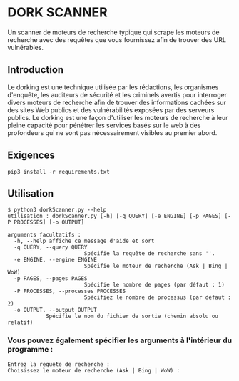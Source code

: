 # DORK SCANNER #

Un scanner de moteurs de recherche typique qui scrape les moteurs de recherche avec des requêtes que vous fournissez afin de trouver des URL vulnérables.


## Introduction ##

Le dorking est une technique utilisée par les rédactions, les organismes d'enquête, les auditeurs de sécurité et les criminels avertis pour interroger divers moteurs de recherche afin de trouver des informations cachées sur des sites Web publics et des vulnérabilités exposées par des serveurs publics. Le dorking est une façon d'utiliser les moteurs de recherche à leur pleine capacité pour pénétrer les services basés sur le web à des profondeurs qui ne sont pas nécessairement visibles au premier abord.

## Exigences ##

```
pip3 install -r requirements.txt
```

## Utilisation ##

```
$ python3 dorkScanner.py --help
utilisation : dorkScanner.py [-h] [-q QUERY] [-e ENGINE] [-p PAGES] [-P PROCESSES] [-o OUTPUT]

arguments facultatifs :
  -h, --help affiche ce message d'aide et sort
  -q QUERY, --query QUERY
                        Spécifie la requête de recherche sans ''.
  -e ENGINE, --engine ENGINE
                        Spécifie le moteur de recherche (Ask | Bing | WoW)
  -p PAGES, --pages PAGES
                        Spécifie le nombre de pages (par défaut : 1)
  -P PROCESSES, --processes PROCESSES
                        Spécifiez le nombre de processus (par défaut : 2)
  -o OUTPUT, --output OUTPUT 
			Spécifie le nom du fichier de sortie (chemin absolu ou relatif)
```

### Vous pouvez également spécifier les arguments à l'intérieur du programme :

```
Entrez la requête de recherche : 
Choisissez le moteur de recherche (Ask | Bing | WoW) :
```
